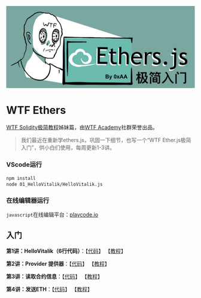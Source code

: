 ![](./img/logo_ethers.jpeg)

# WTF Ethers
[WTF Solidity极简教程](https://github.com/AmazingAng/WTFSolidity)姊妹篇，由[WTF Academy](https://wtf.academy)社群荣誉出品。

>我们最近在重新学ethers.js，巩固一下细节，也写一个“WTF Ether.js极简入门”，供小白们使用，每周更新1-3讲。

### VScode运行
```shell
npm install
node 01_HelloVitalik/HelloVitalik.js
```
### 在线编辑器运行

`javascript`在线编辑平台：[playcode.io](https://playcode.io)

## 入门
**第1讲：HelloVitalik（6行代码）**：【[代码](https://github.com/WTFAcademy/WTFEthers/blob/main/01_HelloVitalik)】 【[教程](https://github.com/WTFAcademy/WTFEthers/blob/main/01_HelloVitalik/readme.md)】

**第2讲：Provider 提供器**：【[代码](https://github.com/WTFAcademy/WTFEthers/blob/main/02_Provider)】 【[教程](https://github.com/WTFAcademy/WTFEthers/blob/main/02_Provider/readme.md)】

**第3讲：读取合约信息**：【[代码](https://github.com/WTFAcademy/WTFEthers/blob/main/03_ReadContract)】 【[教程](https://github.com/WTFAcademy/WTFEthers/blob/main/03_ReadContract/readme.md)】

**第4讲：发送ETH**：【[代码](https://github.com/WTFAcademy/WTFEthers/blob/main/04_SendETH)】 【[教程](https://github.com/WTFAcademy/WTFEthers/blob/main/04_SendETH/readme.md)】

